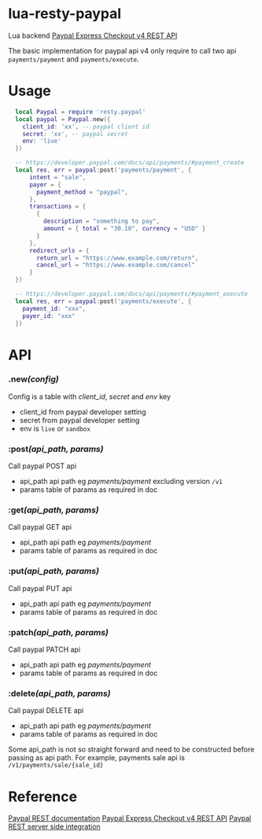 # lua-resty-paypal
Lua backend [Paypal Express Checkout v4 REST API](https://developer.paypal.com/docs/integration/direct/express-checkout/integration-jsv4)

The basic implementation for paypal api v4 only require to call two api `payments/payment` and `payments/execute`.


# Usage
```lua
  local Paypal = require 'resty.paypal'
  local paypal = Paypal.new({
    client_id: 'xx', -- paypal client id
    secret: 'xx', -- paypal secret
    env: 'live'
  })

  -- https://developer.paypal.com/docs/api/payments/#payment_create
  local res, err = paypal:post('payments/payment', {
      intent = "sale",
      payer = {
        payment_method = "paypal",
      },
      transactions = {
        {
          description = "something to pay",
          amount = { total = "30.10", currency = "USD" }  
        }
      },
      redirect_urls = {
        return_url = "https://www.example.com/return",
        cancel_url = "https://www.example.com/cancel"
      } 
  })

  -- https://developer.paypal.com/docs/api/payments/#payment_execute
  local res, err = paypal:post('payments/execute', {
    payment_id: "xxx",
    payer_id: "xxx"
  })
```

# API

### **.new**_(config)_
  Config is a table with *client_id*, *secret* and *env* key
  - client\_id from paypal developer setting
  - secret from paypal developer setting
  - env is `live` or `sandbox`

### **:post**_(api\_path, params)_
  Call paypal POST api
  - api_path api path eg _payments/payment_ excluding version `/v1`
  - params table of params as required in doc 

### **:get**_(api\_path, params)_
  Call paypal GET api
  - api_path api path eg _payments/payment_
  - params table of params as required in doc 

### **:put**_(api\_path, params)_
  Call paypal PUT api
  - api_path api path eg _payments/payment_
  - params table of params as required in doc 

### **:patch**_(api\_path, params)_
  Call paypal PATCH api
  - api_path api path eg _payments/payment_
  - params table of params as required in doc 

### **:delete**_(api\_path, params)_
  Call paypal DELETE api
  - api_path api path eg _payments/payment_
  - params table of params as required in doc 

Some api\_path is not so straight forward and need to be constructed before passing as api path.
For example, payments sale api is `/v1/payments/sale/{sale_id}` 


# Reference
[Paypal REST documentation](https://developer.paypal.com/docs/api/overview) 
[Paypal Express Checkout v4 REST API](https://developer.paypal.com/docs/integration/direct/express-checkout/integration-jsv4) 
[Paypal REST server side integration](https://developer.paypal.com/docs/integration/direct/express-checkout/integration-jsv4/server-side-REST-integration) 

